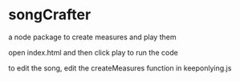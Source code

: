 # songCrafter
a node package to create measures and play them

open index.html and then click play to run the code

to edit the song, edit the createMeasures function in keeponlying.js


